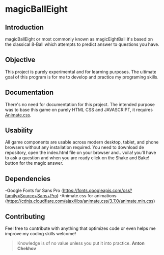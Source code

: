 # magicBallEight

## Introduction

magicBallEight or most commonly known as magicEightBall it's based on the classical 8-Ball which attempts to predict answer to questions you have.

## Objective

This project is purely experimental and for learning purposes.
The ultimate goal of this program is for me to develop and practice my programing skills.

## Documentation

There's no need for documentation for this project. The intended purpose was to base this game on purely HTML CSS and JAVASCRIPT, it requires [Animate.css](https://daneden.github.io/animate.css/).

## Usability

All game components are usable across modern desktop, tablet, and phone browsers without any installation required.
You need to download de repository, open the index.html file on your browser and.. voila! you'll have to ask a question and when you are ready click on the Shake and Bake! button for the magic answer.

## Dependencies

-Google Fonts for Sans Pro (https://fonts.googleapis.com/css?family=Source+Sans+Pro)
-Animate.css for animations (https://cdnjs.cloudflare.com/ajax/libs/animate.css/3.7.0/animate.min.css)


## Contributing

Feel free to contribute with anything that optimizes code or even helps me improve my coding skills welcome!

> Knowledge is of no value unless you put it into practice. **Anton Chekhov**

